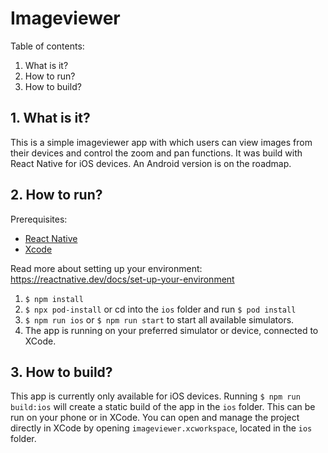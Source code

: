 # Imageviewer

Table of contents:

1. What is it?
2. How to run?
3. How to build?

## 1. What is it?

This is a simple imageviewer app with which users can view images from their devices and control the zoom and pan functions. It was build with React Native for iOS devices. An Android version is on the roadmap.

## 2. How to run?

Prerequisites:

- [React Native](https://reactnative.dev/)
- [Xcode](https://developer.apple.com/xcode/)

Read more about setting up your environment: https://reactnative.dev/docs/set-up-your-environment

1. `$ npm install`
2. `$ npx pod-install` or cd into the `ios` folder and run `$ pod install`
3. `$ npm run ios` or `$ npm run start` to start all available simulators.
4. The app is running on your preferred simulator or device, connected to XCode.

## 3. How to build?

This app is currently only available for iOS devices. Running `$ npm run build:ios` will create a static build of the app in the `ios` folder. This can be run on your phone or in XCode. You can open and manage the project directly in XCode by opening `imageviewer.xcworkspace`, located in the `ios` folder.
